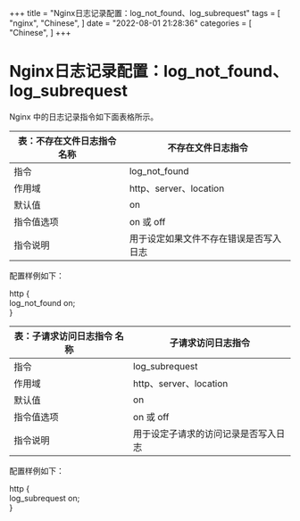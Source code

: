 +++
title = "Nginx日志记录配置：log_not_found、log_subrequest"
tags = [
"nginx",
"Chinese",
]
date = "2022-08-01 21:28:36"
categories = [
"Chinese",
]
+++




# Nginx日志记录配置：log_not_found、log_subrequest 

    
Nginx 中的日志记录指令如下面表格所示。

    

  

表：不存在文件日志指令 名称 |  不存在文件日志指令  
---|---  
指令 |  log_not_found  
作用域 |  http、server、location  
默认值 |  on  
指令值选项 |  on 或 off  
指令说明 |  用于设定如果文件不存在错误是否写入日志  
  
配置样例如下：  

http {  
log_not_found on;  
}

表：子请求访问日志指令 名称 |  子请求访问日志指令  
---|---  
指令 |  log_subrequest  
作用域 |  http、server、location  
默认值 |  on  
指令值选项 |  on 或 off  
指令说明 |  用于设定子请求的访问记录是否写入日志  
  
配置样例如下：  

http {  
log_subrequest on;  
}

